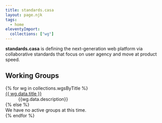 ```yaml
---
title: standards.casa
layout: page.njk
tags:
  - home
eleventyImport:
  collections: ["wg"]
---
```


**standards.casa** is defining the next-generation web platform via collaborative standards that focus
on user agency and move at product speed.

## Working Groups

<dl>
{% for wg in collections.wgsByTitle %}
  <dt><a href="{{wg.page.url | url}}">{{ wg.data.title }}</a></dt>
  <dd>
    {{wg.data.description}}
  </dd>
{% else %}
  <dt>We have no active groups at this time.</dt>
{% endfor %}
</dl>
